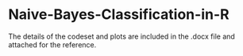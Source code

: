 # Naive-Bayes-Classification-in-R

The details of the codeset and plots are included in the .docx file and attached for the reference.
